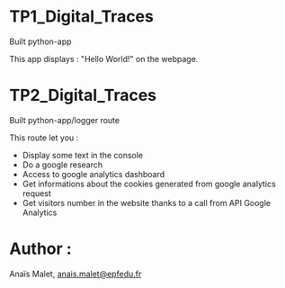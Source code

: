 # TP1_Digital_Traces

Built python-app

This app displays : "Hello World!" on the webpage.

# TP2_Digital_Traces

Built python-app/logger route

This route let you : 

- Display some text in the console
- Do a google research
- Access to google analytics dashboard
- Get informations about the cookies generated from google analytics request
- Get visitors number in the website thanks to a call from API Google Analytics
  
# Author :
Anaïs Malet, anais.malet@epfedu.fr
